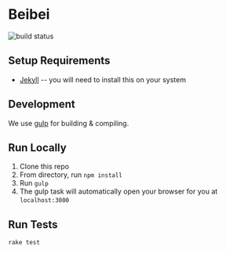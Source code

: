 # Beibei
![build status](https://travis-ci.org/aboutjax/beibei.svg?branch=master)

## Setup Requirements
- [Jekyll](https://jekyllrb.com/docs/installation/) -- you will need to install this on your system

## Development
We use [gulp](https://gulpjs.com/) for building & compiling.

## Run Locally
1. Clone this repo
2. From directory, run `npm install`
3. Run `gulp`
4. The gulp task will automatically open your browser for you at `localhost:3000`

## Run Tests
`rake test`
